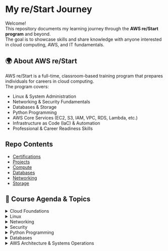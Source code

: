 # My re/Start Journey

Welcome!  
This repository documents my learning journey through the **AWS re/Start program** and beyond.  
The goal is to showcase skills and share knowledge with anyone interested in cloud computing, AWS, and IT fundamentals.


## 🌍 About AWS re/Start
AWS re/Start is a full-time, classroom-based training program that prepares individuals for careers in cloud computing.  
The program covers:
- Linux & System Administration  
- Networking & Security Fundamentals  
- Databases & Storage  
- Python Programming  
- AWS Core Services (EC2, S3, IAM, VPC, RDS, Lambda, etc.)  
- Infrastructure as Code (IaC) & Automation  
- Professional & Career Readiness Skills  


## Repo Contents

- [Certifications](./certifications/README.md)
- [Projects](./projects/README.md)
- [Compute](./sections/compute/topic-content.md)
- [Databases](./sections/databases/topic-content.md)
- [Networking](./sections/networking/topic-content.md)
- [Storage](./sections/storage/topic-content.md)

## 📑 Course Agenda & Topics  

<details>
<summary>Cloud Foundations</summary>

- Professional Skills (career readiness, teamwork, communication)  
- Cloud Foundations  
  - Introduction to Computing & Basic Concepts  
  - Development Team Roles  
  - Cloud Computing Advantages  
  - AWS & Pricing Fundamentals  
  - AWS Infrastructure Overview  
  - AWS Services & Categories  

</details>

<details>
<summary>Linux</summary>

- Introduction to Linux & Command Line  
- Users & Groups  
- Editing Files, File System, Files & Permissions  
- Managing Processes, Services & Logs  
- Bash Shell & Scripting  
- Software Management  

</details>

<details>
<summary>Networking</summary>

- Networking Concepts & Internet Protocols  
- Public/Private & Static/Dynamic IPs  
- Subnetting & Troubleshooting  
- Amazon VPC, Subnets, and Networking Resources  
- Additional Protocols & Technologies  

</details>

<details>
<summary>Security</summary>

- Security Lifecycle (Prevention, Detection, Response, Analysis)  
- Network & System Hardening  
- Data Protection & PKI  
- Identity Management & AWS IAM  
- AWS CloudTrail, Config & Trusted Advisor  
- Security Best Practices & Compliance  

</details>

<details>
<summary>Python Programming</summary>

- Core syntax & programming concepts  
- Problem solving with Python  
- Applying Python in cloud and automation contexts  

</details>

<details>
<summary>Databases</summary>

- Database fundamentals  
- AWS database services (RDS, DynamoDB, etc.)  

</details>

<details>
<summary>AWS Architecture & Systems Operations</summary>

- Designing resilient and scalable architectures  
- System operations & monitoring  
- Tooling and automation (CloudFormation, JSON/YAML, IaC)  
- Servers, scaling, and load balancing (EC2, ELB, Auto Scaling, Route 53, CloudFront)  
- Serverless and Containers (Lambda, ECS, Fargate, etc.)  
- AWS Networking Services & Storage/Archiving  

</details>

